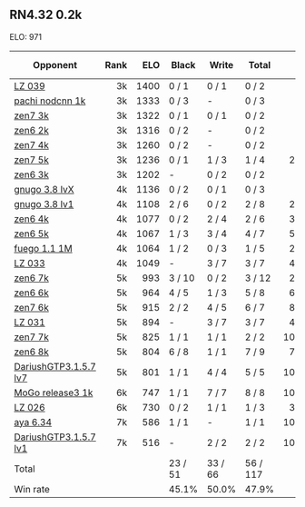 ## RN4.32 0.2k ##

ELO: 971

Opponent | Rank | ELO | Black | Write | Total | Win rate
---------|-----:|----:|-------|-------|-------|-------:
[LZ 039](LZ%20039.md) | 3k | 1400 | 0 / 1 | 0 / 1 | 0 / 2 | 0.0%
[pachi nodcnn 1k](pachi%20nodcnn%201k.md) | 3k | 1333 | 0 / 3 | - | 0 / 3 | 0.0%
[zen7 3k](zen7%203k.md) | 3k | 1322 | 0 / 1 | 0 / 1 | 0 / 2 | 0.0%
[zen6 2k](zen6%202k.md) | 3k | 1316 | 0 / 2 | - | 0 / 2 | 0.0%
[zen7 4k](zen7%204k.md) | 3k | 1260 | 0 / 2 | - | 0 / 2 | 0.0%
[zen7 5k](zen7%205k.md) | 3k | 1236 | 0 / 1 | 1 / 3 | 1 / 4 | 25.0%
[zen6 3k](zen6%203k.md) | 3k | 1202 | - | 0 / 2 | 0 / 2 | 0.0%
[gnugo 3.8 lvX](gnugo%203.8%20lvX.md) | 4k | 1136 | 0 / 2 | 0 / 1 | 0 / 3 | 0.0%
[gnugo 3.8 lv1](gnugo%203.8%20lv1.md) | 4k | 1108 | 2 / 6 | 0 / 2 | 2 / 8 | 25.0%
[zen6 4k](zen6%204k.md) | 4k | 1077 | 0 / 2 | 2 / 4 | 2 / 6 | 33.3%
[zen6 5k](zen6%205k.md) | 4k | 1067 | 1 / 3 | 3 / 4 | 4 / 7 | 57.1%
[fuego 1.1 1M](fuego%201.1%201M.md) | 4k | 1064 | 1 / 2 | 0 / 3 | 1 / 5 | 20.0%
[LZ 033](LZ%20033.md) | 4k | 1049 | - | 3 / 7 | 3 / 7 | 42.9%
[zen6 7k](zen6%207k.md) | 5k | 993 | 3 / 10 | 0 / 2 | 3 / 12 | 25.0%
[zen6 6k](zen6%206k.md) | 5k | 964 | 4 / 5 | 1 / 3 | 5 / 8 | 62.5%
[zen7 6k](zen7%206k.md) | 5k | 915 | 2 / 2 | 4 / 5 | 6 / 7 | 85.7%
[LZ 031](LZ%20031.md) | 5k | 894 | - | 3 / 7 | 3 / 7 | 42.9%
[zen7 7k](zen7%207k.md) | 5k | 825 | 1 / 1 | 1 / 1 | 2 / 2 | 100.0%
[zen6 8k](zen6%208k.md) | 5k | 804 | 6 / 8 | 1 / 1 | 7 / 9 | 77.8%
[DariushGTP3.1.5.7 lv7](DariushGTP3.1.5.7%20lv7.md) | 5k | 801 | 1 / 1 | 4 / 4 | 5 / 5 | 100.0%
[MoGo release3 1k](MoGo%20release3%201k.md) | 6k | 747 | 1 / 1 | 7 / 7 | 8 / 8 | 100.0%
[LZ 026](LZ%20026.md) | 6k | 730 | 0 / 2 | 1 / 1 | 1 / 3 | 33.3%
[aya 6.34](aya%206.34.md) | 7k | 586 | 1 / 1 | - | 1 / 1 | 100.0%
[DariushGTP3.1.5.7 lv1](DariushGTP3.1.5.7%20lv1.md) | 7k | 516 | - | 2 / 2 | 2 / 2 | 100.0%
Total | | | 23 / 51 | 33 / 66 | 56 / 117 | 
Win rate| | | 45.1% | 50.0% | 47.9% | 
